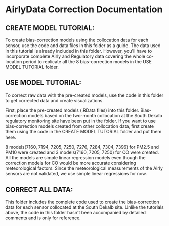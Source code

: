 # AirlyData Correction Documentation

## CREATE MODEL TUTORIAL: 
To create bias-correction models using the collocation data for each sensor, use the code and data files in this folder as a guide. The data used in this tutorial is already included in this folder. However, you'll have to incorporate complete Airly and Regulatory data covering the whole co-location period to replicate all the 8 bias-correction models in the USE MODEL TUTORIAL folder.

## USE MODEL TUTORIAL: 
To correct raw data with the pre-created models, use the code in this folder to get corrected data and create visualizations. 

First, place the pre-created models (.RData files) into this folder. Bias-correction models based on the two-month collocation at the South Dekalb regulatory monitoring site have been put in the folder. If you want to use bias-correction models created from other collocation data, first create them using the code in the CREATE MODEL TUTORIAL folder and put them here.  

8 models(7160, 7194, 7205, 7250, 7276, 7284, 7304, 7396) for PM2.5 and PM10 were created and 3 models(7160, 7205, 7250) for CO were created. All the models are simple linear regression models even though the correction models for CO would be more accurate considering meteorological factors. Since the meteorological measurements of the Airly sensors are not validated, we use simple linear regressions for now.

## CORRECT ALL DATA: 
This folder includes the complete code used to create the bias-correction data for each sensor collocated at the South Dekalb site. Unlike the tutorials above, the code in this folder hasn't been accompanied by detailed comments and is only for reference.
